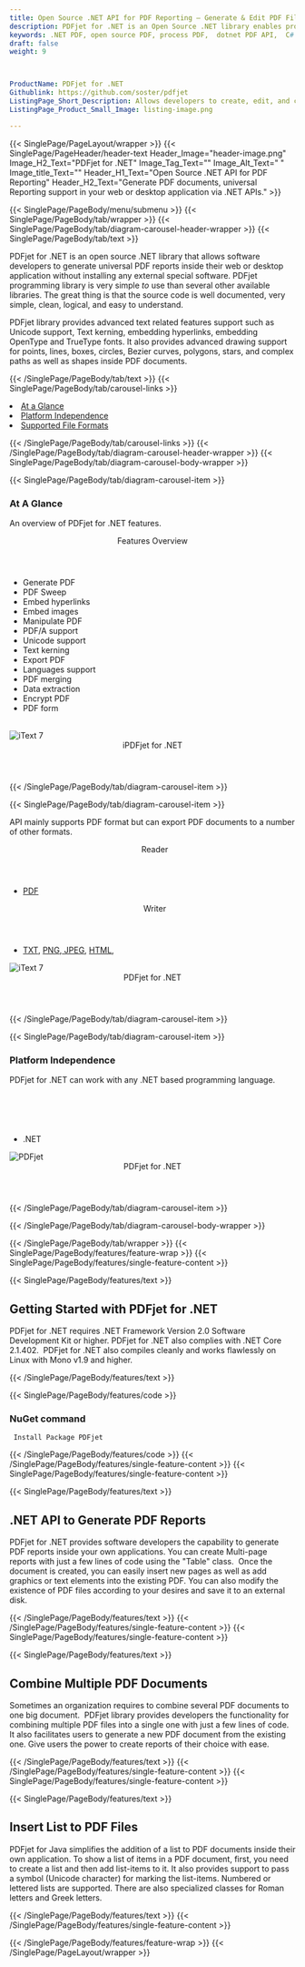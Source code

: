 ```yaml
---
title: Open Source .NET API for PDF Reporting – Generate & Edit PDF Files
description: PDFjet for .NET is an Open Source .NET library enables programmers to generate, modify & convert PDF Documents. Embed images & Unicode Fonts to PDF files 
keywords: .NET PDF, open source PDF, process PDF,  dotnet PDF API,  C# PDF Library, Open Source PDF Library, .NET PDF programming, .NET PDF APIs, .NET PDF library, generate  PDF Documents, manipulate PDF files, PDF export , PDF manipulation, XFDF support, SVG handling, PDF data extraction,
draft: false
weight: 9



ProductName: PDFjet for .NET
Githublink: https://github.com/soster/pdfjet
ListingPage_Short_Description: Allows developers to create, edit, and convert PDFs from their own .NET applications. Generate universal PDF reports inside web or desktop applications.
ListingPage_Product_Small_Image: listing-image.png 

---
```


{{< SinglePage/PageLayout/wrapper >}}
{{< SinglePage/PageHeader/header-text
Header_Image="header-image.png"
Image_H2_Text="PDFjet for .NET"
Image_Tag_Text=""
Image_Alt_Text=" "
Image_title_Text=""
Header_H1_Text="Open Source .NET API for PDF Reporting"
Header_H2_Text="Generate PDF documents, universal Reporting support in your web or desktop application via .NET APIs." >}}

{{< SinglePage/PageBody/menu/submenu >}}
{{< SinglePage/PageBody/tab/wrapper >}}
{{< SinglePage/PageBody/tab/diagram-carousel-header-wrapper >}}
{{< SinglePage/PageBody/tab/text >}}



<p>PDFjet for .NET is an open source .NET library that allows software developers to generate universal PDF reports inside their web or desktop application without installing any external special software. PDFjet programming library is very simple<em> to </em>use than several other available libraries. The great thing is that the source code is well documented, very simple, clean, logical, and easy to understand. </p>
<p>PDFjet library provides advanced text related features support such as Unicode support, Text kerning, embedding hyperlinks, embedding OpenType and TrueType fonts. It also provides advanced drawing support for points, lines, boxes, circles, Bezier curves, polygons, stars, and complex paths as well as shapes inside PDF documents.</p>

{{< /SinglePage/PageBody/tab/text >}}
{{< SinglePage/PageBody/tab/carousel-links >}}

<li data-target="#diagramcarousel" data-slide-to="0"><a href="#">At a Glance</a></li>
<li data-target="#diagramcarousel" data-slide-to="2"><a href="#">Platform Independence</a></li>
<li data-target="#diagramcarousel" data-slide-to="1"><a class="activetab" href="#">Supported File Formats</a></li>


{{< /SinglePage/PageBody/tab/carousel-links >}}
{{< /SinglePage/PageBody/tab/diagram-carousel-header-wrapper >}}
{{< SinglePage/PageBody/tab/diagram-carousel-body-wrapper >}}

{{< SinglePage/PageBody/tab/diagram-carousel-item >}}
<h3>At A Glance</h3>
<p>An overview of PDFjet for .NET features.</p>
<div class="diagram1 d1-poi">
<div class="d1-row">
<div class="d1-col d1-left"><header>Features Overview</header>
<ul>
<li>Generate PDF</li>
<li>PDF Sweep</li>
<li>Embed hyperlinks</li>
<li>Embed images</li>
<li>Manipulate PDF</li>
<li>PDF/A support</li>
<li>Unicode support</li>
<li>Text kerning</li>
<li>Export PDF</li>
<li>Languages support</li>
<li>PDF merging</li>
<li>Data extraction</li>
<li>Encrypt PDF</li>
<li>PDF form</li>
</ul>
</div>
<!--/left-->
<div class="d1-col d1-right"> </div>
</div>
<div class="d1-logo"><img class="bg-lite" src='listing-image.png' alt="iText 7"><header>iPDFjet for .NET</header><footer><small></small></footer></div>
<!--/logo--></div>
<!--/diagram1-->
{{< /SinglePage/PageBody/tab/diagram-carousel-item >}}

{{< SinglePage/PageBody/tab/diagram-carousel-item >}}
<p>API mainly supports PDF format but can export PDF documents to a number of other formats.</p>
<div class="diagram1 d2  d1-poi">
<div class="d1-row">
<div class="d1-col d1-left"><header><i class="fa fa-arrows-v "> </i> Reader</header>
<ul>
<li><a href="https://docs.fileformat.com/pdf/">PDF</a></li>
</ul>
</div>
<!--/left-->
<div class="d1-col d1-right"><header><i class="fa  fa-long-arrow-down"> </i> Writer</header>
<ul>
<li><a href="https://docs.fileformat.com/word-processing/txt/">TXT</a>, <a href="https://docs.fileformat.com/image/png/">PNG</a>,<a href="https://docs.fileformat.com/image/jpeg/"> JPEG</a>, <a href="https://docs.fileformat.com/web/html/">HTML</a>, </li>
</ul>
</div>
<!--/right--></div>
<!--/row-->
<div class="d1-logo"><img class="bg-lite" src='listing-image.png' alt="iText 7"><header>PDFjet for .NET</header><footer><small></small></footer></div>
<!--/logo--></div>
<!--/diagram2-->
{{< /SinglePage/PageBody/tab/diagram-carousel-item >}}

{{< SinglePage/PageBody/tab/diagram-carousel-item >}}
<h3>Platform Independence</h3>
<p>PDFjet for .NET can work with any .NET based programming language.</p>
<div class="diagram1 d1-poi">
<div class="d1-row">
<div class="d1-col d1-right"><header><i class="fa fa-cubes"> </i></header>
<ul>
<li>.NET </li>
</ul>
</div>
<!--/left--> <!--/right--></div>
<!--/row-->
<div class="d1-logo"><img class="bg-lite" src='listing-image.png' alt="PDFjet"><header>PDFjet for .NET</header><footer><small></small></footer></div>
<!--/logo--></div>
<!--/diagram2 -->
{{< /SinglePage/PageBody/tab/diagram-carousel-item >}}

{{< /SinglePage/PageBody/tab/diagram-carousel-body-wrapper >}}

{{< /SinglePage/PageBody/tab/wrapper >}}
{{< SinglePage/PageBody/features/feature-wrap >}}
{{< SinglePage/PageBody/features/single-feature-content >}}

{{< SinglePage/PageBody/features/text >}}
<h2 class="h2title">Getting Started with PDFjet for .NET</h2>
<p>PDFjet for .NET requires .NET Framework Version 2.0 Software Development Kit or higher. PDFjet for .NET also complies with .NET Core 2.1.402.  PDFjet for .NET also compiles cleanly and works flawlessly on Linux with Mono v1.9 and higher.</p>
{{< /SinglePage/PageBody/features/text >}}

{{< SinglePage/PageBody/features/code >}}
<h3>NuGet command</h3>
<pre><code class="html"> Install Package PDFjet</code></pre>


{{< /SinglePage/PageBody/features/code >}}
{{< /SinglePage/PageBody/features/single-feature-content >}}
{{< SinglePage/PageBody/features/single-feature-content >}}

{{< SinglePage/PageBody/features/text >}}
<h2 class="h2title">.NET API to Generate PDF Reports</h2>
<p>PDFjet for .NET provides software developers the capability to generate PDF reports inside your own applications. You can create Multi-page reports with just a few lines of code using the "Table" class.  Once the document is created, you can easily insert new pages as well as add graphics or text elements into the existing PDF. You can also modify the existence of PDF files according to your desires and save it to an external disk.</p>

{{< /SinglePage/PageBody/features/text >}}
{{< /SinglePage/PageBody/features/single-feature-content >}}
{{< SinglePage/PageBody/features/single-feature-content >}}

{{< SinglePage/PageBody/features/text >}}
<h2 class="h2title">Combine Multiple PDF Documents</h2>
<p>Sometimes an organization requires to combine several PDF documents to one big document.  PDFjet library provides developers the functionality for combining multiple PDF files into a single one with just a few lines of code. It also facilitates users to generate a new PDF document from the existing one. Give users the power to create reports of their choice with ease.</p>

{{< /SinglePage/PageBody/features/text >}}
{{< /SinglePage/PageBody/features/single-feature-content >}}
{{< SinglePage/PageBody/features/single-feature-content >}}

{{< SinglePage/PageBody/features/text >}}
<h2 class="h2title">Insert List to PDF Files</h2>
<p>PDFjet for Java simplifies the addition of a list to PDF documents inside their own application. To show a list of items in a PDF document, first, you need to create a list and then add list-items to it. It also provides support to pass a symbol (Unicode character) for marking the list-items. Numbered or lettered lists are supported. There are also specialized classes for Roman letters and Greek letters.</p>

{{< /SinglePage/PageBody/features/text >}}
{{< /SinglePage/PageBody/features/single-feature-content >}}

{{< /SinglePage/PageBody/features/feature-wrap >}}
{{< /SinglePage/PageLayout/wrapper >}}